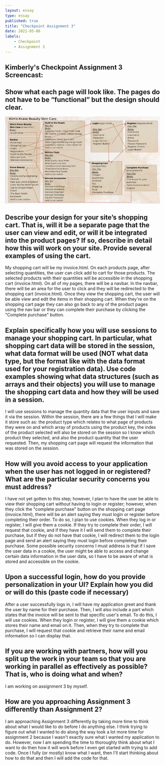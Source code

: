 ```yaml
---
layout: essay
type: essay
published: true
title: "Checkpoint Assignment 3"
date: 2021-05-06
labels:
    - Checkpoint
    - Assignment 3
---
```


<h2>Kimberly's Checkpoint Assignment 3 Screencast:</h2>
<a href="https://youtu.be/e4gK1Iiozac"></a>

<h2>Show what each page will look like. The pages do not have to be “functional” but the design should clear.</h2>
<img src="../images/a3_checkpoint.png">

<h2>Describe your design for your site’s shopping cart. That is, will it be a separate page that the user can view and edit, or will it be integrated into the product pages? If so, describe in detail how this will work on your site. Provide several examples of using the cart.</h2>
My shopping cart will be my invoice.html. On each products page, after selecting quantities, the user can click add to cart for those products. The selected products with their quantities will be accessible in the shopping cart (invoice.html). On all of my pages, there will be a navbar. In the navbar, there will be an area for the user to click and they will be redirected to the shopping cart (invoice.html). Once they view the shopping cart, the user will be able view and edit the items in their shopping cart. When they're on the shopping cart page they can also go back to any of the product pages using the nav bar or they can complete their purchase by clicking the "Complete purchase" button.

<h2>Explain specifically how you will use sessions to manage your shopping cart. In particular, what shopping cart data will be stored in the session, what data format will be used (NOT what data type, but the format like with the data format used for your registration data). Use code examples showing what data structures (such as arrays and their objects) you will use to manage the shopping cart data and how they will be used in a session.</h2>
I will use sessions to manage the quantity data that the user inputs and save it via the session. Within the session, there are a few things that I will make it store such as: the product type which relates to what page of products they were on and which array of products using the product key, the index of the product selected will also be stored on the session so I know which product they selected, and also the product quantity that the user requested. Then, my shopping cart page will request the information that was stored on the session.

<h2>How will you avoid access to your application when the user has not logged in or registered? What are the particular security concerns you must address?</h2>
I have not yet gotten to this step; however, I plan to have the user be able to view their shopping cart without having to login or register; however, when they click the "complete purchase" button on the shopping cart page (invoice.html), there will be an alert saying they must login or register before completing their order. To do so, I plan to use cookies. When they log in or register, I will give them a cookie. If they try to complete their order, I will request that cookie, and if they have it I will send them to complete their purchase, but if they do not have that cookie, I will redirect them to the login page and send an alert saying they must login before completing their purchase. Some possible security concerns I must address is that if I save the user data in a cookie, the user might be able to access and change certain data information in the user data, so I have to be aware of what is stored and accessible on the cookie.

<h2>Upon a successful login, how do you provide personalization in your UI? Explain how you did or will do this (paste code if necessary)</h2>
After a user successfully logs in, I will have my application greet and thank the user by name for their purchase. Then, I will also include a part which states that the invoice will be sent to that specific user's email. To do this, I will use cookies. When they login or register, I will give them a cookie which stores their name and email on it. Then, when they try to complete that purchase, I will request that cookie and retrieve their name and email information so I can display that.

<h2>If you are working with partners, how will you split up the work in your team so that you are working in parallel as effectively as possible? That is, who is doing what and when?</h2>
I am working on assignment 3 by myself.

<h2>How are you approaching Assignment 3 differently than Assignment 2?</h2>
I am approaching Assignment 3 differently by taking more time to think about what I would like to do before I do anything else. I think trying to figure out what I wanted to do along the way took a lot more time for assignment 2 because I wasn't exactly sure what I wanted my application to do. However, now I am spending the time to thoroughly think about what I want to do then how it will work before I even get started with trying to add code. Once I fully (or mostly) know what I want, then I'll start thinking about how to do that and then I will add the code for that. 
